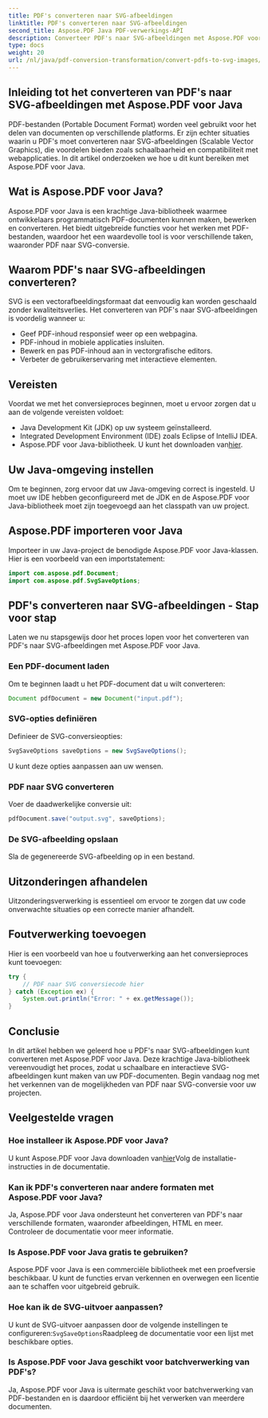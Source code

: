 ```yaml
---
title: PDF's converteren naar SVG-afbeeldingen
linktitle: PDF's converteren naar SVG-afbeeldingen
second_title: Aspose.PDF Java PDF-verwerkings-API
description: Converteer PDF's naar SVG-afbeeldingen met Aspose.PDF voor Java - Stapsgewijze handleiding voor naadloze PDF naar SVG-conversie met Aspose.PDF voor Java.
type: docs
weight: 20
url: /nl/java/pdf-conversion-transformation/convert-pdfs-to-svg-images/
---
```


## Inleiding tot het converteren van PDF's naar SVG-afbeeldingen met Aspose.PDF voor Java

PDF-bestanden (Portable Document Format) worden veel gebruikt voor het delen van documenten op verschillende platforms. Er zijn echter situaties waarin u PDF's moet converteren naar SVG-afbeeldingen (Scalable Vector Graphics), die voordelen bieden zoals schaalbaarheid en compatibiliteit met webapplicaties. In dit artikel onderzoeken we hoe u dit kunt bereiken met Aspose.PDF voor Java.

## Wat is Aspose.PDF voor Java?

Aspose.PDF voor Java is een krachtige Java-bibliotheek waarmee ontwikkelaars programmatisch PDF-documenten kunnen maken, bewerken en converteren. Het biedt uitgebreide functies voor het werken met PDF-bestanden, waardoor het een waardevolle tool is voor verschillende taken, waaronder PDF naar SVG-conversie.

## Waarom PDF's naar SVG-afbeeldingen converteren?

SVG is een vectorafbeeldingsformaat dat eenvoudig kan worden geschaald zonder kwaliteitsverlies. Het converteren van PDF's naar SVG-afbeeldingen is voordelig wanneer u:

- Geef PDF-inhoud responsief weer op een webpagina.
- PDF-inhoud in mobiele applicaties insluiten.
- Bewerk en pas PDF-inhoud aan in vectorgrafische editors.
- Verbeter de gebruikerservaring met interactieve elementen.

## Vereisten

Voordat we met het conversieproces beginnen, moet u ervoor zorgen dat u aan de volgende vereisten voldoet:

- Java Development Kit (JDK) op uw systeem geïnstalleerd.
- Integrated Development Environment (IDE) zoals Eclipse of IntelliJ IDEA.
-  Aspose.PDF voor Java-bibliotheek. U kunt het downloaden van[hier](https://releases.aspose.com/pdf/java/).

## Uw Java-omgeving instellen

Om te beginnen, zorg ervoor dat uw Java-omgeving correct is ingesteld. U moet uw IDE hebben geconfigureerd met de JDK en de Aspose.PDF voor Java-bibliotheek moet zijn toegevoegd aan het classpath van uw project.

## Aspose.PDF importeren voor Java

Importeer in uw Java-project de benodigde Aspose.PDF voor Java-klassen. Hier is een voorbeeld van een importstatement:

```java
import com.aspose.pdf.Document;
import com.aspose.pdf.SvgSaveOptions;
```

## PDF's converteren naar SVG-afbeeldingen - Stap voor stap

Laten we nu stapsgewijs door het proces lopen voor het converteren van PDF's naar SVG-afbeeldingen met Aspose.PDF voor Java.

### Een PDF-document laden

Om te beginnen laadt u het PDF-document dat u wilt converteren:

```java
Document pdfDocument = new Document("input.pdf");
```

### SVG-opties definiëren

Definieer de SVG-conversieopties:

```java
SvgSaveOptions saveOptions = new SvgSaveOptions();
```

U kunt deze opties aanpassen aan uw wensen.

### PDF naar SVG converteren

Voer de daadwerkelijke conversie uit:

```java
pdfDocument.save("output.svg", saveOptions);
```

### De SVG-afbeelding opslaan

Sla de gegenereerde SVG-afbeelding op in een bestand.

## Uitzonderingen afhandelen

Uitzonderingsverwerking is essentieel om ervoor te zorgen dat uw code onverwachte situaties op een correcte manier afhandelt.

## Foutverwerking toevoegen

Hier is een voorbeeld van hoe u foutverwerking aan het conversieproces kunt toevoegen:

```java
try {
    // PDF naar SVG conversiecode hier
} catch (Exception ex) {
    System.out.println("Error: " + ex.getMessage());
}
```

## Conclusie

In dit artikel hebben we geleerd hoe u PDF's naar SVG-afbeeldingen kunt converteren met Aspose.PDF voor Java. Deze krachtige Java-bibliotheek vereenvoudigt het proces, zodat u schaalbare en interactieve SVG-afbeeldingen kunt maken van uw PDF-documenten. Begin vandaag nog met het verkennen van de mogelijkheden van PDF naar SVG-conversie voor uw projecten.

## Veelgestelde vragen

### Hoe installeer ik Aspose.PDF voor Java?

 U kunt Aspose.PDF voor Java downloaden van[hier](https://releases.aspose.com/pdf/java/)Volg de installatie-instructies in de documentatie.

### Kan ik PDF's converteren naar andere formaten met Aspose.PDF voor Java?

Ja, Aspose.PDF voor Java ondersteunt het converteren van PDF's naar verschillende formaten, waaronder afbeeldingen, HTML en meer. Controleer de documentatie voor meer informatie.

### Is Aspose.PDF voor Java gratis te gebruiken?

Aspose.PDF voor Java is een commerciële bibliotheek met een proefversie beschikbaar. U kunt de functies ervan verkennen en overwegen een licentie aan te schaffen voor uitgebreid gebruik.

### Hoe kan ik de SVG-uitvoer aanpassen?

 U kunt de SVG-uitvoer aanpassen door de volgende instellingen te configureren:`SvgSaveOptions`Raadpleeg de documentatie voor een lijst met beschikbare opties.

### Is Aspose.PDF voor Java geschikt voor batchverwerking van PDF's?

Ja, Aspose.PDF voor Java is uitermate geschikt voor batchverwerking van PDF-bestanden en is daardoor efficiënt bij het verwerken van meerdere documenten.